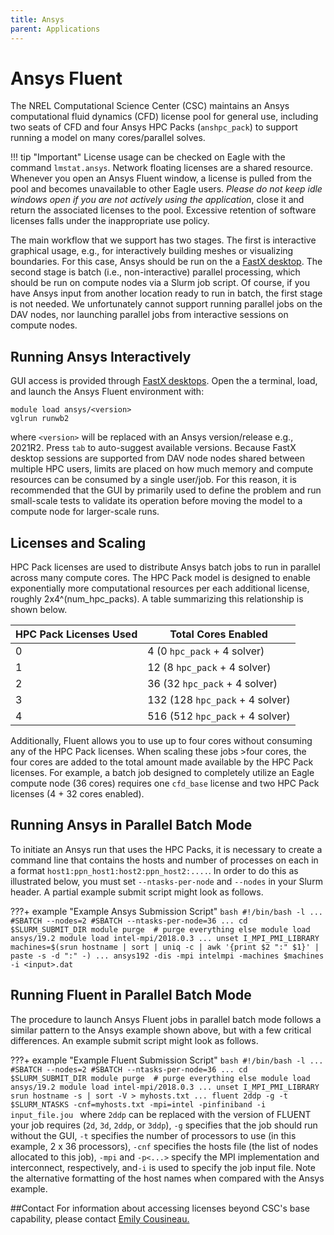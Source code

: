 ```yaml
---
title: Ansys
parent: Applications
---
```


# Ansys Fluent 

The NREL Computational Science Center (CSC) maintains an Ansys computational fluid dynamics (CFD) license pool for general use, including two seats of CFD and four Ansys HPC Packs (`anshpc_pack`) to support running a model on many cores/parallel solves.

!!! tip "Important"
     License usage can be checked on Eagle with the command `lmstat.ansys`. Network floating licenses are a shared resource. Whenever you open an Ansys Fluent window, a license is pulled from the pool and becomes unavailable to other Eagle users. *Please do not keep idle windows open if you are not actively using the application*, close it and return the associated licenses to the pool. Excessive retention of software licenses falls under the inappropriate use policy.

The main workflow that we support has two stages. The first is interactive graphical usage, e.g., for interactively building meshes or visualizing boundaries. For this case, Ansys should be run on the a [FastX desktop](https://eagle-dav.hpc.nrel.gov/session/). The second stage is batch (i.e., non-interactive) parallel processing, which should be run on compute nodes via a Slurm job script. Of course, if you have Ansys input from another location ready to run in batch, the first stage is not needed. We unfortunately cannot support running parallel jobs on the DAV nodes, nor launching parallel jobs from interactive sessions on compute nodes.

## Running Ansys Interactively
GUI access is provided through [FastX desktops](https://eagle-dav.hpc.nrel.gov/session/). Open the a terminal, load, and launch the Ansys Fluent environment with:

```
module load ansys/<version>
vglrun runwb2
```

where `<version>` will be replaced with an Ansys version/release e.g., 2021R2. Press `tab` to auto-suggest available versions. Because FastX desktop sessions are supported from DAV node nodes shared between multiple HPC users, limits are placed on how much memory and compute resources can be consumed by a single user/job. For this reason, it is recommended that the GUI by primarily used to define the problem and run small-scale tests to validate its operation before moving the model to a compute node for larger-scale runs.

## Licenses and Scaling
HPC Pack licenses are used to distribute Ansys batch jobs to run in parallel across many compute cores.  The HPC Pack model is designed to enable exponentially more computational resources per each additional license, roughly 2x4^(num_hpc_packs).  A table summarizing this relationship is shown below.


| HPC Pack Licenses Used | Total Cores Enabled           |
|------------------------|-------------------------------|
| 0                      | 4 (0 `hpc_pack` + 4 solver)     |
| 1                      | 12 (8 `hpc_pack` + 4 solver)    |
| 2                      | 36 (32 `hpc_pack` + 4 solver)   |
| 3                      | 132 (128 `hpc_pack` + 4 solver) |
| 4                      | 516 (512 `hpc_pack` + 4 solver) |

Additionally, Fluent allows you to use up to four cores without consuming any of the HPC Pack licenses.  When scaling these jobs >four cores, the four cores are added to the total amount made available by the HPC Pack licenses. For example, a batch job designed to completely utilize an Eagle compute node (36 cores) requires one `cfd_base` license and two HPC Pack licenses (4 + 32 cores enabled).

## Running Ansys in Parallel Batch Mode

To initiate an Ansys run that uses the HPC Packs, it is necessary to create a command line that contains the hosts and number of processes on each in a format `host1:ppn_host1:host2:ppn_host2:....`. In order to do this as illustrated below, you must set `--ntasks-per-node` and `--nodes` in your Slurm header. A partial example submit script might look as follows.

???+ example "Example Ansys Submission Script"
    ```bash
    #!/bin/bash -l
    ...
    #SBATCH --nodes=2
    #SBATCH --ntasks-per-node=36
    ...
    cd $SLURM_SUBMIT_DIR
    module purge  # purge everything else
    module load ansys/19.2
    module load intel-mpi/2018.0.3
    ...
    unset I_MPI_PMI_LIBRARY
    machines=$(srun hostname | sort | uniq -c | awk '{print $2 ":" $1}' | paste -s -d ":" -)
    ...
    ansys192 -dis -mpi intelmpi -machines $machines -i <input>.dat
    ```
## Running Fluent in Parallel Batch Mode
The procedure to launch Ansys Fluent jobs in parallel batch mode follows a similar pattern to the Ansys example shown above, but with a few critical differences.  An example submit script might look as follows.

???+ example "Example Fluent Submission Script"
    ```bash
    #!/bin/bash -l
    ...
    #SBATCH --nodes=2
    #SBATCH --ntasks-per-node=36
    ...
    cd $SLURM_SUBMIT_DIR
    module purge  # purge everything else
    module load ansys/19.2
    module load intel-mpi/2018.0.3
    ...
    unset I_MPI_PMI_LIBRARY
    srun hostname -s | sort -V > myhosts.txt
    ...
    fluent 2ddp -g -t $SLURM_NTASKS -cnf=myhosts.txt -mpi=intel -pinfiniband -i input_file.jou
    ```
where `2ddp` can be replaced with the version of FLUENT your job requires (`2d`, `3d`, `2ddp`, or `3ddp`), `-g` specifies that the job should run without the GUI, `-t` specifies the number of processors to use (in this example, 2 x 36 processors), `-cnf` specifies the hosts file (the list of nodes allocated to this job), `-mpi` and `-p<...>` specify the MPI implementation and interconnect, respectively, and`-i` is used to specify the job input file.  Note the alternative formatting of the host names when compared with the Ansys example.

##Contact
For information about accessing licenses beyond CSC's base capability, please contact [Emily Cousineau.](mailto://Emily.Cousineau@nrel.gov)